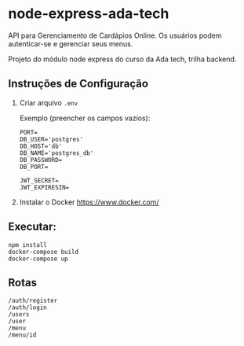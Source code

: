 # node-express-ada-tech

API para Gerenciamento de Cardápios Online. Os usuários podem autenticar-se e gerenciar seus menus.

Projeto do módulo node express do curso da Ada tech, trilha backend.

## Instruções de Configuração

1. Criar arquivo `.env`

   Exemplo (preencher os campos vazios):

   ```plaintext
   PORT=
   DB_USER='postgres'
   DB_HOST='db'
   DB_NAME='postgres_db'
   DB_PASSWORD=
   DB_PORT=

   JWT_SECRET=
   JWT_EXPIRESIN=
   
2. Instalar o Docker https://www.docker.com/
    
## Executar:
    npm install
    docker-compose build
    docker-compose up
    

## Rotas
    /auth/register
    /auth/login
    /users
    /user
    /menu
    /menu/id

